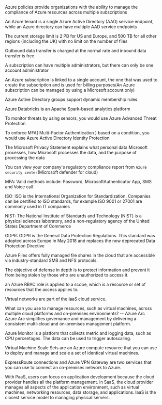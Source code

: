 Azure policies provide organizations with the ability to manage the compliance of Azure resources across multiple subscriptions

An Azure tenant is a single Azure Active Directory (AAD) service endpoint, while an Azure directory can have multiple AAD service endpoints

The current storage limit is 2 PB for US and Europe, and 500 TB for all other regions (including the UK) with no limit on the number of files

Outbound data transfer is charged at the normal rate and inbound data transfer is free

A subscription can have multiple administrators, but there can only be one account administrator

An Azure subscription is linked to a single account, the one that was used to create the subscription and is used for billing purposes(An Azure subscription can be managed by using a Microsoft account only)

Azure Active Directory groups  support dynamic membership rules

Azure Databricks is an Apache Spark-based analytics platform

To monitor threats by using sensors, you would use Azure Advanced Threat Protection 

To enforce MFA( Multi-Factor Authentication ) based on a condition, you would use Azure Active Directory Identity Protection

The Microsoft Privacy Statement explains what personal data Microsoft processes, how Microsoft processes the data, and the purpose of
processing the data

You can view your company's regulatory compliance report from `Azure security center`(Microsoft defender for cloud)

MFA: Valid methods include: Password, MicrosoftAuthenticator App, SMS and Voice call

ISO: ISO is the International Organization for Standardization. Companies can be certified to ISO standards, for example ISO 9001 or 27001 are commonly used in IT companies

NIST: The National Institute of Standards and Technology (NIST) is a physical sciences laboratory, and a non-regulatory agency of the United States Department of Commerce

GDPR: GDPR is the General Data Protection Regulations. This standard was adopted across Europe in May 2018 and replaces the now deprecated Data Protection Directive

Azure Files offers fully managed file shares in the cloud that are accessible via industry-standard SMB and NFS protocols.

The objective of defense in depth is to protect information and prevent it from being stolen by those who are unauthorized to access it.

an Azure RBAC role is applied to a scope, which is a resource or set of resources that the access applies to. 

Virtual networks are part of the IaaS cloud service.

What can you use to manage resources, such as virtual machines, across multiple cloud platforms and on-premises environments? -- Azure Arc
Azure Arc simplifies governance and management by delivering a consistent multi-cloud and on-premises management platform.

Azure Monitor is a platform that collects metric and logging data, such as CPU percentages. The data can be used to trigger autoscaling.

Virtual Machine Scale Sets are an Azure compute resource that you can use to deploy and manage and scale a set of identical virtual machines.

ExpressRoute connections and Azure VPN Gateway are two services that you can use to connect an on-premises network to Azure.

With PaaS, users can focus on application development because the cloud provider handles all the platform management. In SaaS, the cloud provider manages all aspects of the application environment, such as virtual machines, networking resources, data storage, and applications. IaaS is the closest service model to managing physical servers.


